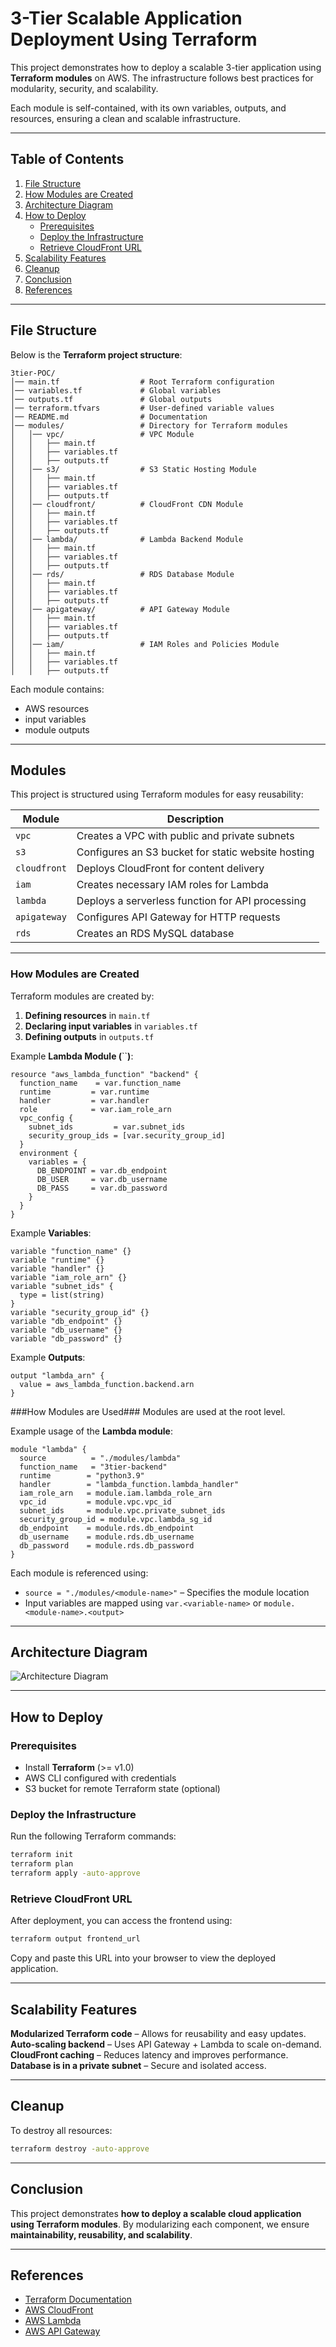 # 3-Tier Scalable Application Deployment Using Terraform

This project demonstrates how to deploy a scalable 3-tier application using **Terraform modules** on AWS. The infrastructure follows best practices for modularity, security, and scalability.

Each module is self-contained, with its own variables, outputs, and resources, ensuring a clean and scalable infrastructure.

---

## **Table of Contents**
1. [File Structure](#file-structure)
2. [How Modules are Created](#file-structure)
3. [Architecture Diagram](#architecture-diagram)
4. [How to Deploy](#-how-to-deploy)
   - [Prerequisites](#prerequisites)
   - [Deploy the Infrastructure](#deploy-the-infrastructure)
   - [Retrieve CloudFront URL](#retrieve-cloudfront-url)
5. [Scalability Features](#-scalability-features)
6. [Cleanup](#-cleanup)
7. [Conclusion](#-conclusion)
9. [References](#-references)

---
## **File Structure**

Below is the **Terraform project structure**:

```
3tier-POC/
│── main.tf                  # Root Terraform configuration
│── variables.tf             # Global variables
│── outputs.tf               # Global outputs
│── terraform.tfvars         # User-defined variable values
│── README.md                # Documentation
│── modules/                 # Directory for Terraform modules
│   │── vpc/                 # VPC Module
│   │   ├── main.tf
│   │   ├── variables.tf
│   │   ├── outputs.tf
│   │── s3/                  # S3 Static Hosting Module
│   │   ├── main.tf
│   │   ├── variables.tf
│   │   ├── outputs.tf
│   │── cloudfront/          # CloudFront CDN Module
│   │   ├── main.tf
│   │   ├── variables.tf
│   │   ├── outputs.tf
│   │── lambda/              # Lambda Backend Module
│   │   ├── main.tf
│   │   ├── variables.tf
│   │   ├── outputs.tf
│   │── rds/                 # RDS Database Module
│   │   ├── main.tf
│   │   ├── variables.tf
│   │   ├── outputs.tf
│   │── apigateway/          # API Gateway Module
│   │   ├── main.tf
│   │   ├── variables.tf
│   │   ├── outputs.tf
│   │── iam/                 # IAM Roles and Policies Module
│   │   ├── main.tf
│   │   ├── variables.tf
│   │   ├── outputs.tf
```

Each module contains:

- AWS resources
- input variables
- module outputs

---
## **Modules**
This project is structured using Terraform modules for easy reusability:

| Module       | Description |
|-------------|------------|
| `vpc`       | Creates a VPC with public and private subnets |
| `s3`        | Configures an S3 bucket for static website hosting |
| `cloudfront`| Deploys CloudFront for content delivery |
| `iam`       | Creates necessary IAM roles for Lambda |
| `lambda`    | Deploys a serverless function for API processing |
| `apigateway`| Configures API Gateway for HTTP requests |
| `rds`       | Creates an RDS MySQL database |

---
### **How Modules are Created**

Terraform modules are created by:

1. **Defining resources** in `main.tf`
2. **Declaring input variables** in `variables.tf`
3. **Defining outputs** in `outputs.tf`

Example **Lambda Module (**\`\`**)**:

```hcl
resource "aws_lambda_function" "backend" {
  function_name    = var.function_name
  runtime         = var.runtime
  handler         = var.handler
  role            = var.iam_role_arn
  vpc_config {
    subnet_ids         = var.subnet_ids
    security_group_ids = [var.security_group_id]
  }
  environment {
    variables = {
      DB_ENDPOINT = var.db_endpoint
      DB_USER     = var.db_username
      DB_PASS     = var.db_password
    }
  }
}
```

Example **Variables**:

```hcl
variable "function_name" {}
variable "runtime" {}
variable "handler" {}
variable "iam_role_arn" {}
variable "subnet_ids" {
  type = list(string)
}
variable "security_group_id" {}
variable "db_endpoint" {}
variable "db_username" {}
variable "db_password" {}
```

Example **Outputs**:

```hcl
output "lambda_arn" {
  value = aws_lambda_function.backend.arn
}
```

###How Modules are Used###
Modules are used at the root level.

Example usage of the **Lambda module**:

```hcl
module "lambda" {
  source          = "./modules/lambda"
  function_name   = "3tier-backend"
  runtime        = "python3.9"
  handler        = "lambda_function.lambda_handler"
  iam_role_arn   = module.iam.lambda_role_arn
  vpc_id         = module.vpc.vpc_id
  subnet_ids     = module.vpc.private_subnet_ids
  security_group_id = module.vpc.lambda_sg_id
  db_endpoint    = module.rds.db_endpoint
  db_username    = module.rds.db_username
  db_password    = module.rds.db_password
}
```

Each module is referenced using:

- `source = "./modules/<module-name>"` – Specifies the module location
- Input variables are mapped using `var.<variable-name>` or `module.<module-name>.<output>`

---

## **Architecture Diagram**

![Architecture Diagram](https://www.plantuml.com/plantuml/png/LP11J_90443lyolcuyHtQ3nmCyQW40m96gKnd8Vk21lQMToPGl3NkzkM46_jl9UTbvcgKRIsgU6VxRbXfBCM8PBi6FJWvKYH6gozi5sEZ27QFW1GPI7Yw5CvZf0Ks_G18C4nZcPrQDqY1Z4Sp-Pl_pkXoiElF1oiSeAbaVaADxnLRznfEXdmq_iINyZuJ9SEqD7l-jz1M56pTOIBLYhpGJgfxcRWo6XBcbzfw2S8hkSbZbylvSUgZubE0Mv5M1IFQJFUOydnn7eDcoN6Of1GDcu9oSnzQ_vkMGrk87j3HNAMSWe7ncUg3YmELs7dA-Xf5dD6ijPCxcuJlJ7EoUXFs4FHNJPR_IwzNWkcBAvjwby0)

---

## **How to Deploy**
### **Prerequisites**
- Install **Terraform** (>= v1.0)
- AWS CLI configured with credentials
- S3 bucket for remote Terraform state (optional)

### **Deploy the Infrastructure**
Run the following Terraform commands:
```bash
terraform init
terraform plan
terraform apply -auto-approve
```

### **Retrieve CloudFront URL**
After deployment, you can access the frontend using:
```bash
terraform output frontend_url
```
Copy and paste this URL into your browser to view the deployed application.

---

## **Scalability Features**
 **Modularized Terraform code** – Allows for reusability and easy updates.  
 **Auto-scaling backend** – Uses API Gateway + Lambda to scale on-demand.  
 **CloudFront caching** – Reduces latency and improves performance.  
 **Database is in a private subnet** – Secure and isolated access.  

---

## **Cleanup**
To destroy all resources:
```bash
terraform destroy -auto-approve
```

---

## **Conclusion**
This project demonstrates **how to deploy a scalable cloud application using Terraform modules**. By modularizing each component, we ensure **maintainability, reusability, and scalability**. 

---

## **References**
- [Terraform Documentation](https://developer.hashicorp.com/terraform/docs)
- [AWS CloudFront](https://aws.amazon.com/cloudfront/)
- [AWS Lambda](https://aws.amazon.com/lambda/)
- [AWS API Gateway](https://aws.amazon.com/api-gateway/)
